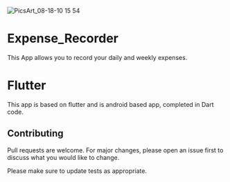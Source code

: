 ![PicsArt_08-18-10 15 54](https://user-images.githubusercontent.com/81049151/129886766-c6d1a3a8-781c-475f-8739-4d31f4c80fca.jpg)
# Expense_Recorder

This App allows you to record your daily and weekly expenses.

# Flutter
This app is based on flutter and is android based app, completed in Dart code.



## Contributing
Pull requests are welcome. For major changes, please open an issue first to discuss what you would like to change.

Please make sure to update tests as appropriate.
